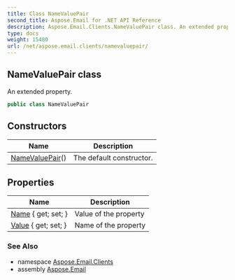 ```yaml
---
title: Class NameValuePair
second_title: Aspose.Email for .NET API Reference
description: Aspose.Email.Clients.NameValuePair class. An extended property
type: docs
weight: 15480
url: /net/aspose.email.clients/namevaluepair/
---
```

## NameValuePair class

An extended property.

```csharp
public class NameValuePair
```

## Constructors

| Name | Description |
| --- | --- |
| [NameValuePair](namevaluepair/)() | The default constructor. |

## Properties

| Name | Description |
| --- | --- |
| [Name](../../aspose.email.clients/namevaluepair/name/) { get; set; } | Value of the property |
| [Value](../../aspose.email.clients/namevaluepair/value/) { get; set; } | Name of the property |

### See Also

* namespace [Aspose.Email.Clients](../../aspose.email.clients/)
* assembly [Aspose.Email](../../)


